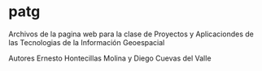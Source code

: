 # patg
Archivos de la pagina web para la clase de Proyectos y Aplicaciondes de las Tecnologias de la Información Geoespacial

Autores Ernesto Hontecillas Molina y Diego Cuevas del Valle
